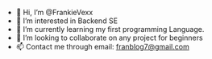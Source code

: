 - 👋 Hi, I’m @FrankieVexx
- 👀 I’m interested in Backend SE
- 🌱 I’m currently learning my first programming Language.
- 💞️ I’m looking to collaborate on any project for beginners
- 📫 Contact me through email: franblog7@gmail.com

<!---
FrankieVexx/FrankieVexx is a ✨ special ✨ repository because its the first repository i have created for my first code.
--->
